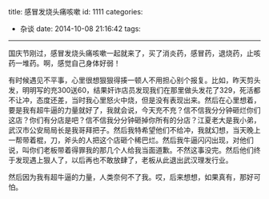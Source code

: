 title: 感冒发烧头痛咳嗽
id: 1111
categories:
  - 杂谈
date: 2014-10-08 21:16:42
tags:
---

国庆节刚过，感冒发烧头痛咳嗽一起就来了，买了消炎药，感冒药，退烧药，止咳药一堆药。啊，感觉自己身体好弱！

有时候遇见不平事，心里很想狠狠得揍一顿人不用担心别个报复。比如，昨天剪头发，明明写的充300送60，结果奸诈店员发现我们在那里做头发花了329，死活都不让冲，态度还差，当时我心里怒火中烧，但是没有表现出来。然后在心里想着，要是我有超牛逼的力量就好了，我就会说，今天充不充？信不信我分分钟砸烂你们这店？你们有分店是吧？信不信我分分钟砸掉你所有的分店？江夏老大是我小弟，武汉市公安局局长是我哥拜把子。然后我特希望他们不给冲，我就幻想，当天晚上一帮带着棍，刀，斧头的人把这个店砸个稀巴烂。然后我牛逼闪闪出现，对他们说，叫你们老板带着得罪我的那几个人给我当面道歉。不然这事没完。然后他们终于发现遇上狠人了，以后再也不敢放肆了，老板从此退出武汉理发行业。

然后因为我有超牛逼的力量，人类奈何不了我。哎，后来想想，如果真有，那好可怕。